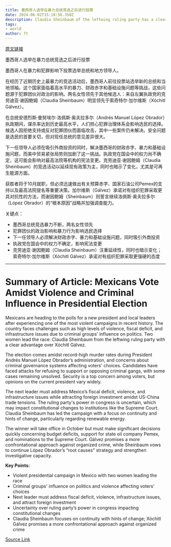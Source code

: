 ```yaml
---
title: 墨西哥人选举在暴力总统竞选之后进行投票
date: 2024-06-02T15:18:56.350Z
description: Claudia Sheinbaum of the leftwing ruling party has a clear lead over Xóchitl Gálvez.
tags: 
- world
author: ft
---
```


[原文链接](https://ft.com/content/31424f39-d44d-4d54-87c2-dca75a38e78d)

墨西哥人选举在暴力总统竞选之后进行投票

墨西哥人在暴力和犯罪影响下投票选举总统和地方领导人。

在经历了近期历史上最暴力的竞选活动后，墨西哥人前往投票站选举新的总统和当地领袖。这个国家面临着高水平的暴力、财政赤字和基础设施问题等挑战，这些问题源于犯罪团伙对政治的影响。两名女性领先于其他候选人：来自左翼执政党的克劳迪亚·谢因鲍姆（Claudia Sheinbaum）明显领先于索奇特尔·加尔维斯（Xóchitl Gálvez）。

在总统安德烈斯·曼努埃尔·洛佩斯·奥夫拉多尔（Andrés Manuel López Obrador）执政期间，谋杀率达到历史最高水平，人们担心犯罪治理体系会影响选民的选择。候选人因拒绝支持或反对犯罪团伙而面临攻击，其中一些案件仍未解决。安全问题是选民的首要关切，但对现任总统的意见差异很大。

下一任领导人必须在吸引外商投资的同时，解决墨西哥的财政赤字、暴力和基础设施问题，而美中贸易紧张局势则加剧了这一挑战。执政党在国会中的权力尚不确定，这可能会影响对最高法院等机构的宪法变更。克劳迪亚·谢因鲍姆（Claudia Sheinbaum）的竞选活动以延续现有政策为主，同时也暗示了变化，尤其是可再生能源方面。

获胜者将于10月就职，但必须迅速做出有关预算赤字、国家石油公司Pemex的支持以及最高法院提名等重要决策。加尔维斯（Gálvez）承诺对有组织犯罪采取更具对抗性的方法，而谢因鲍姆（Sheinbaum）则誓言继续洛佩斯·奥夫拉多尔（López Obrador）的“根本原因”战略并加强调查能力。

关键点：
- 墨西哥总统竞选暴力不断，两名女性领先
- 犯罪团伙的政治影响和暴力行为影响选民选择
- 下一任领导人必须解决财政赤字、暴力和基础设施问题，同时吸引外商投资
- 执政党在国会中的权力不确定，影响宪法变更
- 克劳迪亚·谢因鲍姆（Claudia Sheinbaum）注重延续性，同时也暗示变化；索奇特尔·加尔维斯（Xóchitl Gálvez）承诺对有组织犯罪采取更强硬的态度

---

# Summary of Article: Mexicans Vote Amidst Violence and Criminal Influence in Presidential Election

Mexicans are heading to the polls for a new president and local leaders after experiencing one of the most violent campaigns in recent history. The country faces challenges such as high levels of violence, fiscal deficit, and infrastructure issues due to criminal groups' influence on politics. Two women lead the race: Claudia Sheinbaum from the leftwing ruling party with a clear advantage over Xóchitl Gálvez.

The election comes amidst record-high murder rates during President Andrés Manuel López Obrador’s administration, and concerns about criminal governance systems affecting voters' choices. Candidates have faced attacks for refusing to support or opposing criminal gangs, with some cases remaining unsolved. Security is a top concern among voters, but opinions on the current president vary widely.

The next leader must address Mexico’s fiscal deficit, violence, and infrastructure issues while attracting foreign investment amidst US-China trade tensions. The ruling party's power in congress is uncertain, which may impact constitutional changes to institutions like the Supreme Court. Claudia Sheinbaum has led the campaign with a focus on continuity and hints of change, particularly regarding renewable energy.

The winner will take office in October but must make significant decisions quickly concerning budget deficits, support for state oil company Pemex, and nominations to the Supreme Court. Gálvez promises a more confrontational approach against organized crime, while Sheinbaum vows to continue López Obrador’s “root causes” strategy and strengthen investigative capacity.

**Key Points:**
- Violent presidential campaign in Mexico with two women leading the race
- Criminal groups' influence on politics and violence affecting voters' choices
- Next leader must address fiscal deficit, violence, infrastructure issues, and attract foreign investment
- Uncertainty over ruling party’s power in congress impacting constitutional changes
- Claudia Sheinbaum focuses on continuity with hints of change; Xóchitl Gálvez promises a more confrontational approach against organized crime

[Source Link](https://ft.com/content/31424f39-d44d-4d54-87c2-dca75a38e78d)

